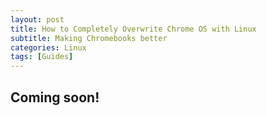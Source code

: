 ```yaml
---
layout: post
title: How to Completely Overwrite Chrome OS with Linux
subtitle: Making Chromebooks better
categories: Linux
tags: [Guides]
---
```


## Coming soon!